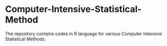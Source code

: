 # Computer-Intensive-Statistical-Method
The repository contains codes in R language for various Computer Intensive Statistical Methods.
